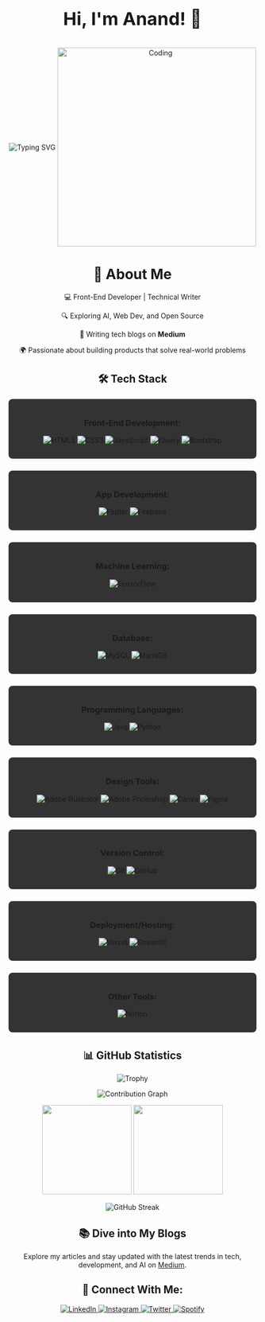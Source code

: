 <div align="center">
  <p style="font-size: 36px; font-weight: bold;">Hi, I'm Anand! 👋</p>
  <img align="center" src="https://readme-typing-svg.herokuapp.com?font=Fira+Code&weight=500&size=30&pause=1000&color=FFFFFF&center=true&vCenter=true&width=600&lines=Front-End+Developer;Tech+%26+Finance+Enthusiast" alt="Typing SVG" />
  <img align="center" alt="Coding" width="400" src="https://user-images.githubusercontent.com/74038190/229223263-cf2e4b07-2615-4f87-9c38-e37600f8381a.gif">

  <h1>🚀 About Me</h1>
  <p>💻 Front-End Developer | Technical Writer</p>
  <p>🔍 Exploring AI, Web Dev, and Open Source</p>
  <p>📖 Writing tech blogs on <strong>Medium</strong></p>
  <p>🌍 Passionate about building products that solve real-world problems</p>

  <h2>🛠️ Tech Stack</h2>

  <div style="border: 2px solid #fff; border-radius: 10px; padding: 15px; margin-bottom: 20px; background-color: #333;">
    <h3>Front-End Development:</h3>
    <p>
      <img src="https://img.shields.io/badge/html5-%23FFFFFF.svg?style=for-the-badge&logo=html5&logoColor=black" alt="HTML5"/>
      <img src="https://img.shields.io/badge/css3-%23FFFFFF.svg?style=for-the-badge&logo=css3&logoColor=black" alt="CSS3"/>
      <img src="https://img.shields.io/badge/javascript-%23FFFFFF.svg?style=for-the-badge&logo=javascript&logoColor=black" alt="JavaScript"/>
      <img src="https://img.shields.io/badge/jquery-%23FFFFFF.svg?style=for-the-badge&logo=jquery&logoColor=black" alt="jQuery"/>
      <img src="https://img.shields.io/badge/bootstrap-%23FFFFFF.svg?style=for-the-badge&logo=bootstrap&logoColor=black" alt="Bootstrap"/>
    </p>
  </div>

  <div style="border: 2px solid #fff; border-radius: 10px; padding: 15px; margin-bottom: 20px; background-color: #333;">
    <h3>App Development:</h3>
    <p>
      <img src="https://img.shields.io/badge/Flutter-%23000000.svg?style=for-the-badge&logo=Flutter&logoColor=white" alt="Flutter"/>
      <img src="https://img.shields.io/badge/firebase-%23000000.svg?style=for-the-badge&logo=firebase&logoColor=white" alt="Firebase"/>
    </p>
  </div>

  <div style="border: 2px solid #fff; border-radius: 10px; padding: 15px; margin-bottom: 20px; background-color: #333;">
    <h3>Machine Learning:</h3>
    <p>
      <img src="https://img.shields.io/badge/TensorFlow-%23FFFFFF.svg?style=for-the-badge&logo=TensorFlow&logoColor=black" alt="TensorFlow"/>
    </p>
  </div>

  <div style="border: 2px solid #fff; border-radius: 10px; padding: 15px; margin-bottom: 20px; background-color: #333;">
    <h3>Database:</h3>
    <p>
      <img src="https://img.shields.io/badge/mysql-%23FFFFFF.svg?style=for-the-badge&logo=mysql&logoColor=black" alt="MySQL"/>
      <img src="https://img.shields.io/badge/MariaDB-%23FFFFFF.svg?style=for-the-badge&logo=mariadb&logoColor=black" alt="MariaDB"/>
    </p>
  </div>

  <div style="border: 2px solid #fff; border-radius: 10px; padding: 15px; margin-bottom: 20px; background-color: #333;">
    <h3>Programming Languages:</h3>
    <p>
      <img src="https://img.shields.io/badge/java-%23FFFFFF.svg?style=for-the-badge&logo=openjdk&logoColor=black" alt="Java"/>
      <img src="https://img.shields.io/badge/python-%23FFFFFF.svg?style=for-the-badge&logo=python&logoColor=black" alt="Python"/>
    </p>
  </div>

  <div style="border: 2px solid #fff; border-radius: 10px; padding: 15px; margin-bottom: 20px; background-color: #333;">
    <h3>Design Tools:</h3>
    <p>
      <img src="https://img.shields.io/badge/adobe%20illustrator-%23FFFFFF.svg?style=for-the-badge&logo=adobe%20illustrator&logoColor=black" alt="Adobe Illustrator"/>
      <img src="https://img.shields.io/badge/adobe%20photoshop-%23FFFFFF.svg?style=for-the-badge&logo=adobe%20photoshop&logoColor=black" alt="Adobe Photoshop"/>
      <img src="https://img.shields.io/badge/Canva-%23FFFFFF.svg?style=for-the-badge&logo=Canva&logoColor=black" alt="Canva"/>
      <img src="https://img.shields.io/badge/figma-%23FFFFFF.svg?style=for-the-badge&logo=figma&logoColor=black" alt="Figma"/>
    </p>
  </div>

  <div style="border: 2px solid #fff; border-radius: 10px; padding: 15px; margin-bottom: 20px; background-color: #333;">
    <h3>Version Control:</h3>
    <p>
      <img src="https://img.shields.io/badge/git-%23FFFFFF.svg?style=for-the-badge&logo=git&logoColor=black" alt="Git"/>
      <img src="https://img.shields.io/badge/github-%23FFFFFF.svg?style=for-the-badge&logo=github&logoColor=black" alt="GitHub"/>
    </p>
  </div>

  <div style="border: 2px solid #fff; border-radius: 10px; padding: 15px; margin-bottom: 20px; background-color: #333;">
    <h3>Deployment/Hosting:</h3>
    <p>
      <img src="https://img.shields.io/badge/vercel-%23000000.svg?style=for-the-badge&logo=vercel&logoColor=white" alt="Vercel"/>
      <img src="https://img.shields.io/badge/Streamlit-%23FFFFFF.svg?style=for-the-badge&logo=Streamlit&logoColor=black" alt="Streamlit"/>
    </p>
  </div>

  <div style="border: 2px solid #fff; border-radius: 10px; padding: 15px; margin-bottom: 20px; background-color: #333;">
    <h3>Other Tools:</h3>
    <p>
      <img src="https://img.shields.io/badge/Notion-%23000000.svg?style=for-the-badge&logo=notion&logoColor=white" alt="Notion"/>
    </p>
  </div>

  <div class="github-stats dark-theme">
  <h2>📊 GitHub Statistics</h2>
  
  <p align="center">
    <img src="https://github-profile-trophy.vercel.app/?username=anandsundaramoorthysa&theme=dark&no-frame=true&row=1&&margin-w=30&no-bg=true" alt="Trophy" />
  </p>

  <p align="center">
    <img src="https://github-readme-activity-graph.vercel.app/graph?username=anandsundaramoorthysa&theme=dark&hide_border=true" alt="Contribution Graph" />
  </p>

  <div align="center">
    <img height="180em" src="https://github-readme-stats.vercel.app/api?username=anandsundaramoorthysa&show_icons=true&theme=dark&include_all_commits=true&count_private=true"/>
    <img height="180em" src="https://github-readme-stats.vercel.app/api/top-langs/?username=anandsundaramoorthysa&layout=compact&langs_count=8&theme=dark"/>
  </div>

  <p align="center">
    <img src="https://github-readme-streak-stats.herokuapp.com/?user=anandsundaramoorthysa&theme=dark" alt="GitHub Streak"/>
  </p>
</div>

  <h2>📚 Dive into My Blogs</h2>
  <p>Explore my articles and stay updated with the latest trends in tech, development, and AI on <a href="https://medium.com/@anandsundaramoorthysa" target="_blank">Medium</a>.</p>

  <h2>🤝 Connect With Me:</h2>
  <p align="center">
    <a href="https://www.linkedin.com/in/anandsundaramoorthysa/">
      <img src="https://img.shields.io/badge/LinkedIn-0077B5?style=for-the-badge&logo=linkedin&logoColor=white" alt="LinkedIn"/>
    </a>
    <a href="https://www.instagram.com/ehspodcast_/">
      <img src="https://img.shields.io/badge/Instagram-DC2A46?style=for-the-badge&logo=instagram&logoColor=white" alt="Instagram"/>
    </a>
    <a href="https://twitter.com/ehspodcast_">
      <img src="https://img.shields.io/badge/Twitter-1DA1F2?style=for-the-badge&logo=twitter&logoColor=white" alt="Twitter"/>
    </a>
    <a href="https://open.spotify.com/user/31eexuz7phxn2t6lhthwv2styoea">
      <img src="https://img.shields.io/badge/Spotify-1DB954?style=for-the-badge&logo=spotify&logoColor=white" alt="Spotify"/>
    </a>
  </p>
</div>
